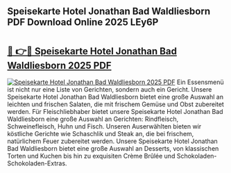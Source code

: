 ## Speisekarte Hotel Jonathan Bad Waldliesborn PDF Download Online 2025 LEy6P

# <h2><a href="http://gcacuh6.nevu.top/?p=Speisekarte+Hotel+Jonathan+Bad+Waldliesborn">🔗 👉🔴 Speisekarte Hotel Jonathan Bad Waldliesborn 2025 PDF</a></h2>

[![Speisekarte Hotel Jonathan Bad Waldliesborn 2025 PDF](https://i.imgur.com/dBaPXMq.png)](http://gcacuh6.nevu.top/?p=Speisekarte+Hotel+Jonathan+Bad+Waldliesborn)
Ein Essensmenü ist nicht nur eine Liste von Gerichten, sondern auch ein Gericht. Unsere Speisekarte Hotel Jonathan Bad Waldliesborn bietet eine große Auswahl an leichten und frischen Salaten, die mit frischem Gemüse und Obst zubereitet werden. Für Fleischliebhaber bietet unsere Speisekarte Hotel Jonathan Bad Waldliesborn eine große Auswahl an Gerichten: Rindfleisch, Schweinefleisch, Huhn und Fisch. Unseren Auserwählten bieten wir köstliche Gerichte wie Schaschlik und Steak an, die bei frischem, natürlichem Feuer zubereitet werden. Unsere Speisekarte Hotel Jonathan Bad Waldliesborn bietet eine große Auswahl an Desserts, von klassischen Torten und Kuchen bis hin zu exquisiten Crème Brûlée und Schokoladen-Schokoladen-Extras.
